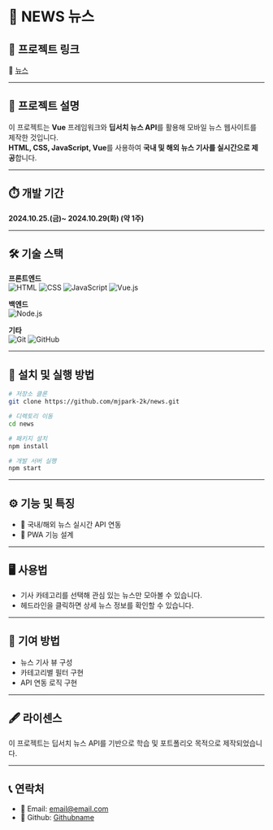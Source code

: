 # 📰 NEWS 뉴스

## 🌱 프로젝트 링크  
🔗 [ 뉴스 ](https://github.com/mjaprk-2k/news)

---

## 📄 프로젝트 설명  
이 프로젝트는 **Vue** 프레임워크와 **딥서치 뉴스 API**를 활용해 모바일 뉴스 웹사이트를 제작한 것입니다.  
**HTML, CSS, JavaScript, Vue**를 사용하여 **국내 및 해외 뉴스 기사를 실시간으로 제공**합니다.  

---

## ⏱️ 개발 기간
**2024.10.25.(금)~ 2024.10.29(화) (약 1주)**

---

## 🛠️ 기술 스택
**프론트엔드**  
![HTML](https://img.shields.io/badge/HTML-E34F26?style=flat&logo=html5&logoColor=white)
![CSS](https://img.shields.io/badge/CSS-1572B6?style=flat&logo=css3&logoColor=white)
![JavaScript](https://img.shields.io/badge/JavaScript-F7DF1E?style=flat&logo=javascript&logoColor=black)
![Vue.js](https://img.shields.io/badge/Vue.js-4FC08D?style=flat&logo=vue.js&logoColor=white)

**백엔드**  
![Node.js](https://img.shields.io/badge/Node.js-339933?style=flat&logo=nodedotjs&logoColor=white)

**기타**  
![Git](https://img.shields.io/badge/Git-F05032?style=flat&logo=git&logoColor=white)
![GitHub](https://img.shields.io/badge/GitHub-181717?style=flat&logo=github&logoColor=white)

---

## 💾 설치 및 실행 방법

```bash
# 저장소 클론
git clone https://github.com/mjpark-2k/news.git

# 디렉토리 이동
cd news

# 패키지 설치
npm install

# 개발 서버 실행
npm start
```

---

## ⚙️ 기능 및 특징
- 📰 국내/해외 뉴스 실시간 API 연동  
- 🧭 PWA 기능 설계  

---

## 🖥️ 사용법
- 기사 카테고리를 선택해 관심 있는 뉴스만 모아볼 수 있습니다.  
- 헤드라인을 클릭하면 상세 뉴스 정보를 확인할 수 있습니다.

---

## 🔬 기여 방법
- 뉴스 기사 뷰 구성  
- 카테고리별 필터 구현  
- API 연동 로직 구현  

---

## 🖋️ 라이센스
이 프로젝트는 딥서치 뉴스 API를 기반으로 학습 및 포트폴리오 목적으로 제작되었습니다.

---

## 📞 연락처
- 📧 Email: email@email.com
- 📒 Github: [Githubname](https://github.com/githubname)